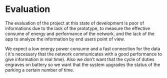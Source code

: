 # Evaluation
The evaluation of the project at this state of development is poor of informations due to the lack of the prototype, to measure the effective consume of energy and performance of the network, and the lack of the app to analyze the information by end users point of view.

We expect a low energy power consume and a fast connection for the data ( it's necessary that the network communicates with a good performance to give information in real time). Also we don't want that the cycle of duties engraves on battery so we want that the system upgrades the status of the parking a certain number of time.
